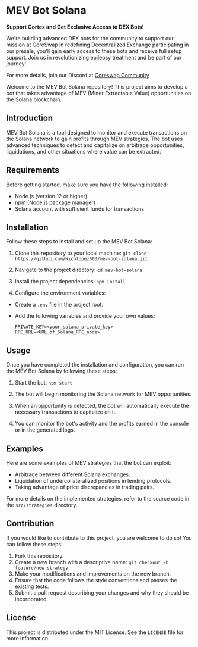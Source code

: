 # MEV Bot Solana

**Support Cortex and Get Exclusive Access to DEX Bots!**

We're building advanced DEX bots for the community to support our mission at CoreSwap in redefining  Decentralized  Exchange participating in our presale, you'll gain early access to these bots and receive full setup support. Join us in revolutionizing epilepsy treatment and be part of our journey!

For more details, join our Discord at [Coreswap Community](https://discord.gg/AWDgU4WCwV)

Welcome to the MEV Bot Solana repository! This project aims to develop a bot that takes advantage of MEV (Miner Extractable Value) opportunities on the Solana blockchain. 

## Introduction

MEV Bot Solana is a tool designed to monitor and execute transactions on the Solana network to gain profits through MEV strategies. The bot uses advanced techniques to detect and capitalize on arbitrage opportunities, liquidations, and other situations where value can be extracted.

## Requirements

Before getting started, make sure you have the following installed:

- Node.js (version 12 or higher)
- npm (Node.js package manager)
- Solana account with sufficient funds for transactions

## Installation

Follow these steps to install and set up the MEV Bot Solana:

1. Clone this repository to your local machine: `git clone https://github.com/Nicolopez603/mev-bot-solana.git`

2. Navigate to the project directory: `cd mev-bot-solana`

3. Install the project dependencies: `npm install`

4. Configure the environment variables:
  - Create a `.env` file in the project root.
  - Add the following variables and provide your own values:

    ```
    PRIVATE_KEY=<your_solana_private_key>
    RPC_URL=<URL_of_Solana_RPC_node>
    ```

## Usage

Once you have completed the installation and configuration, you can run the MEV Bot Solana by following these steps:

1. Start the bot: `npm start`

2. The bot will begin monitoring the Solana network for MEV opportunities.
3. When an opportunity is detected, the bot will automatically execute the necessary transactions to capitalize on it.
4. You can monitor the bot's activity and the profits earned in the console or in the generated logs.

## Examples

Here are some examples of MEV strategies that the bot can exploit:

- Arbitrage between different Solana exchanges.
- Liquidation of undercollateralized positions in lending protocols.
- Taking advantage of price discrepancies in trading pairs.

For more details on the implemented strategies, refer to the source code in the `src/strategies` directory.

## Contribution

If you would like to contribute to this project, you are welcome to do so! You can follow these steps:

1. Fork this repository.
2. Create a new branch with a descriptive name: `git checkout -b feature/new-strategy`
3. Make your modifications and improvements on the new branch.
4. Ensure that the code follows the style conventions and passes the existing tests.
5. Submit a pull request describing your changes and why they should be incorporated.

## License

This project is distributed under the MIT License. See the `LICENSE` file for more information.
